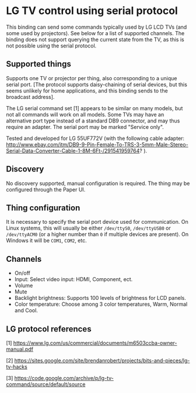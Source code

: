 # LG TV control using serial protocol
This binding can send some commands typically used by LG LCD TVs (and some used by projectors).
See below for a list of supported channels. The binding does not support querying the current
state from the TV, as this is not possible using the serial protocol.


## Supported things
Supports one TV or projector per thing, also corresponding to a unique serial port. [The 
protocol supports daisy-chaining of serial devices, but this seems unlikely for home 
applications, and this binding sends to the broadcast address].

The LG serial command set [1] appears to be similar on many models, but not all commands will
work on all models. Some TVs may have an alternative port type instead of a standard DB9
connector, and may thus require an adapter. The serial port may be marked "Service only".

Tested and developed for LG 55UF772V (with the following cable adapter: 
http://www.ebay.com/itm/DB9-9-Pin-Female-To-TRS-3-5mm-Male-Stereo-Serial-Data-Converter-Cable-1-8M-6Ft-/291541959764? ).


## Discovery
No discovery supported, manual configuration is required. The thing may be configured
through the Paper UI.


## Thing configuration
It is necessary to specify the serial port device used for communication. On Linux systems,
this will usually be either `/dev/ttyS0`, `/dev/ttyUSB0` or `/dev/ttyACM0` (or a higher 
number than `0` if multiple devices are present). On Windows it will be `COM1`, `COM2`, etc. 

## Channels
  * On/off
  * Input: Select video input: HDMI, Component, ect.
  * Volume
  * Mute
  * Backlight brightness: Supports 100 levels of brightness for LCD panels.
  * Color temperature: Choose among 3 color temperatures, Warm, Normal and Cool.
    
    


## LG protocol references
[1] https://www.lg.com/us/commercial/documents/m6503ccba-owner-manual.pdf

[2] https://sites.google.com/site/brendanrobert/projects/bits-and-pieces/lg-tv-hacks

[3] https://code.google.com/archive/p/lg-tv-command/source/default/source

